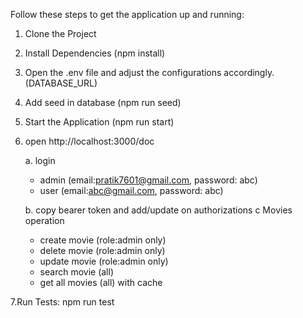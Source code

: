 Follow these steps to get the application up and running:

1. Clone the Project
2. Install Dependencies (npm install)
3. Open the .env file and adjust the configurations accordingly.(DATABASE_URL)
4. Add seed in database (npm run seed)
5. Start the Application (npm run start)
6. open http://localhost:3000/doc
   
    a. login 
     - admin (email:pratik7601@gmail.com, password: abc)
     - user (email:abc@gmail.com, password: abc)
       
    b. copy bearer token and add/update on authorizations 
    c Movies operation
     - create movie (role:admin only)
     - delete movie (role:admin only)
     - update movie (role:admin only)
     - search movie (all) 
     - get all movies (all) with cache
     
7.Run Tests: npm run test

